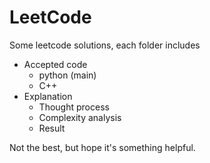 # LeetCode
Some leetcode solutions, each folder includes
- Accepted code
  - python (main)
  - C++
- Explanation
  - Thought process
  - Complexity analysis
  - Result

Not the best, but hope it's something helpful.
